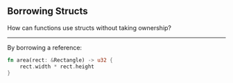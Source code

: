 ## Borrowing Structs

How can functions use structs without taking ownership?

---

By borrowing a reference:

```rust
fn area(rect: &Rectangle) -> u32 {
    rect.width * rect.height
}
```

